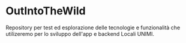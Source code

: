 OutIntoTheWild
==============

Repository per test ed esplorazione delle tecnologie e funzionalità che utilizeremo per lo sviluppo dell'app e backend Locali UNIMI.
